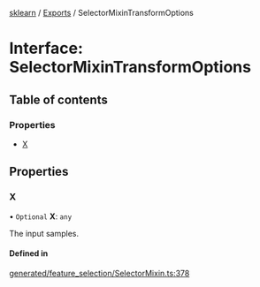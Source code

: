 [sklearn](../readme.md) / [Exports](../modules.md) / SelectorMixinTransformOptions

# Interface: SelectorMixinTransformOptions

## Table of contents

### Properties

- [X](SelectorMixinTransformOptions.md#x)

## Properties

### X

• `Optional` **X**: `any`

The input samples.

#### Defined in

[generated/feature_selection/SelectorMixin.ts:378](https://github.com/transitive-bullshit/scikit-learn-ts/blob/367336a/packages/sklearn/src/generated/feature_selection/SelectorMixin.ts#L378)

